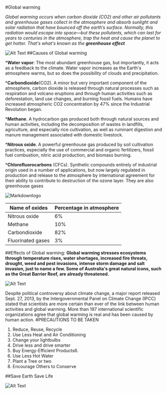 #Global warming

*Global warming occurs when carbon dioxide (CO2) and other air pollutants and greenhouse gases collect in the atmosphere and absorb sunlight and solar radiation that have bounced off the earth’s surface. Normally, this radiation would escape into space—but these pollutants, which can last for years to centuries in the atmosphere, trap the heat and cause the planet to get hotter. That's what's known as the **greenhouse effect***


![Alt Text](https://i.pinimg.com/originals/18/7e/e8/187ee88d774e476fb1b3e5175097a9c7.gif)
##Causes of Global warming

***Water vapor**: The most abundant greenhouse gas, but importantly, it acts as a feedback to the climate. Water vapor increases as the Earth's atmosphere warms, but so does the possibility of clouds and precipitation.

***Carbondioxide**(CO2). A minor but very important component of the atmosphere, carbon dioxide is released through natural processes such as respiration and volcano eruptions and through human activities such as deforestation, land use changes, and burning fossil fuels. Humans have increased atmospheric CO2 concentration by 47% since the Industrial Revolution began. 

***Methane**. A hydrocarbon gas produced both through natural sources and human activities, including the decomposition of wastes in landfills, agriculture, and especially rice cultivation, as well as ruminant digestion and manure management associated with domestic livestock. 

***Nitrous oxide**. A powerful greenhouse gas produced by soil cultivation practices, especially the use of commercial and organic fertilizers, fossil fuel combustion, nitric acid production, and biomass burning.

***Chlorofluorocarbons** (CFCs). Synthetic compounds entirely of industrial origin used in a number of applications, but now largely regulated in production and release to the atmosphere by international agreement for their ability to contribute to destruction of the ozone layer. They are also greenhouse gases

![Markdownlogo](https://richmondvale.org/images/easyblog_images/115/b2ap3_large_--300x169.jpg)

| Name of oxides  | Percentage in atmosphere|
| --------------- | ----------------------- |
| Nitrous oxide   | 6%                      |
| Methane         | 10%                     |
|Carbondioxide    | 82%                     |
|Fluorinated gases| 3%                      |

##Effects of Global warming:
**Global warming stresses ecosystems through temperature rises, water shortages, increased fire threats, drought, weed and pest invasions, intense storm damage and salt invasion, just to name a few. Some of Australia's great natural icons, such as the Great Barrier Reef, are already threatened.**

![Alt Text](https://media3.giphy.com/media/l0HlMURBbyUqF0XQI/giphy.gif)

Despite political controversy about climate change, a major report released Sept. 27, 2013, by the Intergovernmental Panel on Climate Change (IPCC) stated that scientists are more certain than ever of the link between human activities and global warming. More than 197 international scientific organizations agree that global warming is real and has been caused by human action.
#PRECAUTIONS TO BE TAKEN
1. Reduce, Reuse, Recycle
2. Use Less Heat and Air Conditioning
3. Change your lightbulbs
4. Drive less and drive smarter
5. Buy Energy-Efficient Products6. 
6. Use Less Hot Water
8. Plant a Tree or two
10. Encourage Others to Conserve

##Save Earth Save Life

![Alt Text](https://i.pinimg.com/originals/3d/d2/5c/3dd25cd21fefe17fa7f11471b3df06d9.gif)
